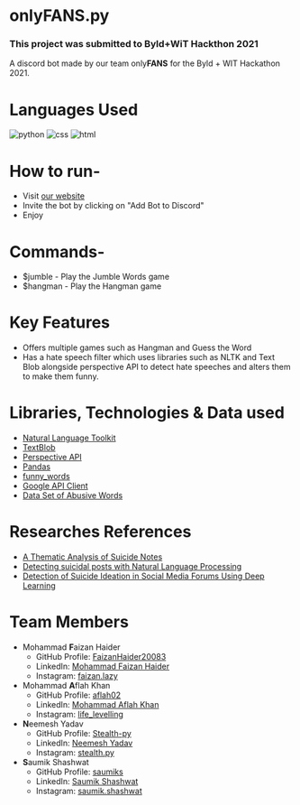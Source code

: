 # onlyFANS.py
### This project was submitted to Byld+WiT Hackthon 2021
A discord bot made by our team only**FANS** for the Byld + WIT Hackathon 2021.

# Languages Used
<img src = "https://img.shields.io/badge/python%20-%236C0101.svg?style=for-the-badge&logo=python&logoColor=white" alt="python"/> <img src = "https://img.shields.io/badge/CSS-239120?&style=for-the-badge&logo=css3&logoColor=white" alt = "css"/> <img src = "https://img.shields.io/badge/HTML-orange?style=for-the-badge&logo=html5&logoColor=white" alt = "html"/>

# How to run-
- Visit [our website](https://stealth-py.github.io/onlyFANS.py/Website/hackathon.html)
- Invite the bot by clicking on "Add Bot to Discord"
- Enjoy

# Commands-
- $jumble - Play the Jumble Words game
- $hangman - Play the Hangman game

# Key Features
- Offers multiple games such as Hangman and Guess the Word
- Has a hate speech filter which uses libraries such as NLTK and Text Blob alongside perspective API to detect hate speeches and alters them to make them funny.

# Libraries, Technologies & Data used
- [Natural Language Toolkit](https://www.nltk.org/)
- [TextBlob](https://textblob.readthedocs.io/en/dev/)
- [Perspective API](https://www.perspectiveapi.com/)
- [Pandas](https://pandas.pydata.org/)
- [funny_words](https://github.com/sethblack/funny-words)
- [Google API Client](https://pypi.org/project/google-api-python-client/)
- [Data Set of Abusive Words](https://github.com/uds-lsv/lexicon-of-abusive-words/blob/master/Lexicons/expandedLexicon.txt)

# Researches References
- [A Thematic Analysis of Suicide Notes](https://www.researchgate.net/publication/12748208_A_Thematic_Analysis_of_Suicide_Notes)
- [Detecting suicidal posts with Natural Language Processing](https://towardsdatascience.com/goodbye-world-4cc844197d51)
- [Detection of Suicide Ideation in Social Media Forums Using Deep Learning](https://www.mdpi.com/1999-4893/13/1/7/htm)

# Team Members
- Mohammad **F**aizan Haider
  - GitHub Profile: [FaizanHaider20083](https://github.com/FaizanHaider20083)
  - LinkedIn: [Mohammad Faizan Haider](https://www.linkedin.com/in/faizan-haider-ab65ba200/)
  - Instagram: [faizan.lazy](https://www.instagram.com/faizan.lazy/)
- Mohammad **A**flah Khan
  - GitHub Profile: [aflah02](https://github.com/aflah02)
  - LinkedIn: [Mohammad Aflah Khan](https://www.linkedin.com/in/mohammad-aflah-khan/)
  - Instagram: [life_levelling](https://www.instagram.com/life_levelling/)
- **N**eemesh Yadav
  - GitHub Profile: [Stealth-py](https://github.com/Stealth-py)
  - LinkedIn: [Neemesh Yadav](https://www.linkedin.com/in/neemesh-yadav-743baa1b8/)
  - Instagram: [stealth.py](https://www.instagram.com/stealth.py/)
- **S**aumik Shashwat
  - GitHub Profile: [saumiks](https://github.com/saumiks)
  - LinkedIn: [Saumik Shashwat](https://www.linkedin.com/in/saumiks/)
  - Instagram: [saumik.shashwat](https://www.instagram.com/saumik.shashwat/)
